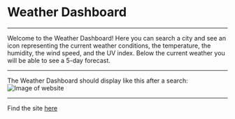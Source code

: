 # Weather Dashboard
***
Welcome to the Weather Dashboard! Here you can search a city and see an icon representing the current weather conditions, the temperature, the humidity, the wind speed, and the UV index. Below the current weather you will be able to see a 5-day forecast.
***
The Weather Dashboard should display like this after a search:
![Image of website](https://ngranzow.github.io/weather-dashboard/assets/images/Weather_Dashboard.png)
***
Find the site [here](https://ngranzow.github.io/weather-dashboard/)